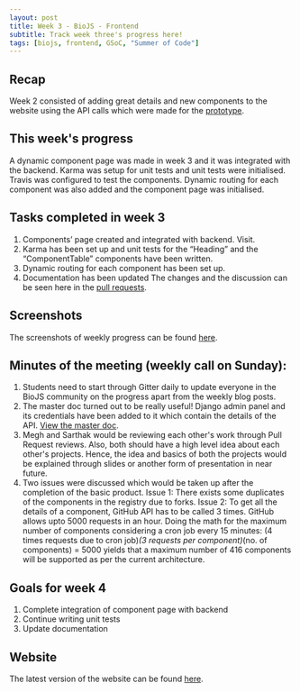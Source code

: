```yaml
---
layout: post
title: Week 3 - BioJS - Frontend 
subtitle: Track week three's progress here!
tags: [biojs, frontend, GSoC, "Summer of Code"]
---
```


## Recap
Week 2 consisted of adding great details and new components to the website using the API calls which were made for the [prototype](http://139.59.93.32/).

## This week's progress
A dynamic component page was made in week 3 and it was integrated with the backend. Karma was setup for unit tests and unit tests were initialised. Travis was configured to test the components. Dynamic routing for each component was also added and the component page was initialised.

## Tasks completed in week 3
  1. Components’ page created and integrated with backend. Visit.
  2. Karma has been set up and unit tests for the “Heading” and the “ComponentTable” components have been written.
  3. Dynamic routing for each component has been set up.
  4. Documentation has been updated
The changes and the discussion can be seen here in the [pull requests](https://github.com/biojs/biojs-frontend/pulls?q=is%3Apr+is%3Aclosed).

## Screenshots
The screenshots of weekly progress can be found [here](https://drive.google.com/open?id=13077j-C7JizJYq1QYtXrrqjwDB2_VdkL).

## Minutes of the meeting (weekly call on Sunday):
  1. Students need to start through Gitter daily to update everyone in the BioJS community on the progress apart from the weekly blog posts.
  2. The master doc turned out to be really useful! Django admin panel and its credentials have been added to it which contain the details of the API. [View the master doc](https://docs.google.com/document/d/1ZzbpAqzta22S-kgKOGWeEsr9zFBAhzQlV0nb6-bmgYU/edit).
  3. Megh and Sarthak would be reviewing each other's work through Pull Request reviews. Also, both should have a high level  idea about each other's projects. Hence, the idea and basics of both the projects would be explained through slides or another form of presentation in near future.
  4. Two issues were discussed which would be taken up after the completion of the basic product.
    Issue 1: There exists some duplicates of the components in the registry due to forks.
    Issue 2: To get all the details of a component, GitHub API has to be called 3 times. GitHub allows upto 5000 requests in an hour. Doing the math for the maximum number of components considering a cron job every 15 minutes:
(4 times requests due to cron job)*(3 requests per component)*(no. of components) = 5000 yields that a maximum number of 416 components will be supported as per the current architecture.


## Goals for week 4
  1. Complete integration of component page with backend
  2. Continue writing unit tests
  3. Update documentation


## Website
The latest version of the website can be found [here](http://139.59.93.32/biojs-frontend/dist/#/).
